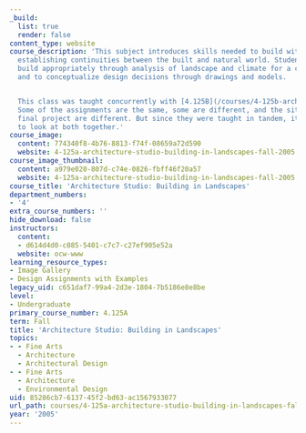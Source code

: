 ```yaml
---
_build:
  list: true
  render: false
content_type: website
course_description: 'This subject introduces skills needed to build within a landscape
  establishing continuities between the built and natural world. Students learn to
  build appropriately through analysis of landscape and climate for a chosen site,
  and to conceptualize design decisions through drawings and models.


  This class was taught concurrently with [4.125B](/courses/4-125b-architecture-studio-building-in-landscapes-fall-2005/).
  Some of the assignments are the same, some are different, and the sites for the
  final project are different. But since they were taught in tandem, it would be useful
  to look at both together.'
course_image:
  content: 774340f8-4b76-8813-f74f-08659a72d590
  website: 4-125a-architecture-studio-building-in-landscapes-fall-2005
course_image_thumbnail:
  content: a979e020-807d-c74e-0826-fbff46f20a57
  website: 4-125a-architecture-studio-building-in-landscapes-fall-2005
course_title: 'Architecture Studio: Building in Landscapes'
department_numbers:
- '4'
extra_course_numbers: ''
hide_download: false
instructors:
  content:
  - d614d4d0-c085-5401-c7c7-c27ef905e52a
  website: ocw-www
learning_resource_types:
- Image Gallery
- Design Assignments with Examples
legacy_uid: c651daf7-99a4-2d3e-1804-7b5186e8e8be
level:
- Undergraduate
primary_course_number: 4.125A
term: Fall
title: 'Architecture Studio: Building in Landscapes'
topics:
- - Fine Arts
  - Architecture
  - Architectural Design
- - Fine Arts
  - Architecture
  - Environmental Design
uid: 85286cb7-6137-45f2-bd63-ac1567933077
url_path: courses/4-125a-architecture-studio-building-in-landscapes-fall-2005
year: '2005'
---
```

